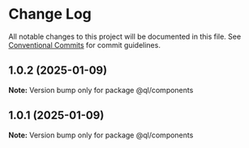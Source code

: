 # Change Log

All notable changes to this project will be documented in this file.
See [Conventional Commits](https://conventionalcommits.org) for commit guidelines.

## 1.0.2 (2025-01-09)

**Note:** Version bump only for package @ql/components





## 1.0.1 (2025-01-09)

**Note:** Version bump only for package @ql/components
